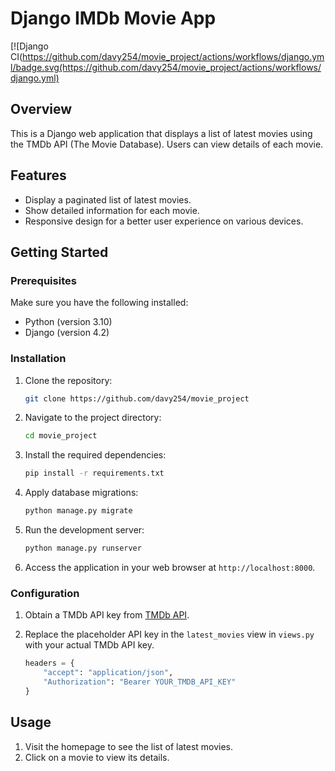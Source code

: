 # Django IMDb Movie App
[![Django CI(https://github.com/davy254/movie_project/actions/workflows/django.yml/badge.svg(https://github.com/davy254/movie_project/actions/workflows/django.yml)
## Overview

This is a Django web application that displays a list of latest movies using the TMDb API (The Movie Database). Users can view details of each movie.

## Features

- Display a paginated list of latest movies.
- Show detailed information for each movie.
- Responsive design for a better user experience on various devices.

## Getting Started

### Prerequisites

Make sure you have the following installed:

- Python (version 3.10)
- Django (version 4.2)

### Installation

1. Clone the repository:

    ```bash
    git clone https://github.com/davy254/movie_project
    ```

2. Navigate to the project directory:

    ```bash
    cd movie_project
    ```

3. Install the required dependencies:

    ```bash
    pip install -r requirements.txt
    ```

4. Apply database migrations:

    ```bash
    python manage.py migrate
    ```

5. Run the development server:

    ```bash
    python manage.py runserver
    ```

6. Access the application in your web browser at `http://localhost:8000`.

### Configuration

1. Obtain a TMDb API key from [TMDb API](https://www.themoviedb.org/settings/api).
2. Replace the placeholder API key in the `latest_movies` view in `views.py` with your actual TMDb API key.

    ```python
    headers = {
        "accept": "application/json",
        "Authorization": "Bearer YOUR_TMDB_API_KEY"
    }
    ```

## Usage

1. Visit the homepage to see the list of latest movies.
2. Click on a movie to view its details.




